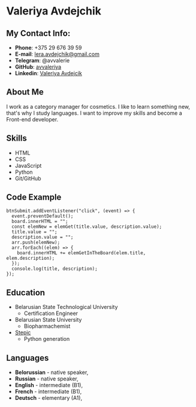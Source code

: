 # **Valeriya Avdejchik** 
## **My Contact Info**: 
* **Phone**: +375 29 676 39 59
* **E-mail**: lera.avdejchik@gmail.com
* **Telegram**: @avvalerie
* **GitHub**: [avvaleriya](https://github.com/avvaleriya)
* **Linkedin**: [Valeriya Avdejcik](https://www.linkedin.com/in/valeriya-avdejchik-1357941b2/)
## **About Me** 
I work as a category manager for cosmetics. I like to learn something new, that's why I study languages. I want to improve my skills and become a Front-end developer.
## **Skills**
* HTML
* CSS
* JavaScript
* Python
* Git/GitHub
## **Code Example**
```
btnSubmit.addEventListener("click", (event) => {
  event.preventDefault();
  board.innerHTML = "";
  const elemNew = elemGet(title.value, description.value);
  title.value = "";
  description.value = "";
  arr.push(elemNew);
  arr.forEach((elem) => {
    board.innerHTML += elemGetInTheBoard(elem.title, elem.description);
  });
  console.log(title, description);
});
```
## **Education**
* Belarusian State Technological University
    + Certification Engineer
* Belarusian State University
    + Biopharmachemist
* [Stepic](https://stepik.org/)
    + Python generation
## **Languages**
* **Belorussian** - native speaker,
* **Russian** - native speaker,
* **English** - intermediate (B1),
* **French** - intermediate (B1),
* **Deutsch** - elementary (A1),

